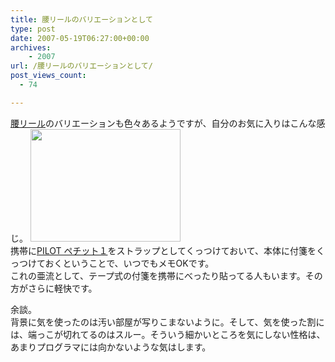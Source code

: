 ```yaml
---
title: 腰リールのバリエーションとして
type: post
date: 2007-05-19T06:27:00+00:00
archives:
    - 2007
url: /腰リールのバリエーションとして/
post_views_count:
  - 74

---
```

[腰リール][1]のバリエーションも色々あるようですが、自分のお気に入りはこんな感じ。 <a href="https://i2.wp.com/jqinglong.html.xdomain.jp/bimg/e375888b7378_D93F/telmemo%5B1%5D.jpg" atomicselection="true"><img style="border-right: 0px; border-top: 0px; border-left: 0px; border-bottom: 0px" height="180" src="https://i1.wp.com/jqinglong.html.xdomain.jp/bimg/e375888b7378_D93F/telmemo.jpg?resize=240%2C180" width="240" border="0" data-recalc-dims="1" /></a>  
携帯に[PILOT ペチット１][2]をストラップとしてくっつけておいて、本体に付箋をくっつけておくということで、いつでもメモOKです。  
これの亜流として、テープ式の付箋を携帯にべったり貼ってる人もいます。その方がさらに軽快です。

余談。  
背景に気を使ったのは汚い部屋が写りこまないように。そして、気を使った割には、端っこが切れてるのはスルー。そういう細かいところを気にしない性格は、あまりプログラマには向かないような気はします。

 [1]: http://d.hatena.ne.jp/keyword/%b9%f8%a5%ea%a1%bc%a5%eb?kid=150859
 [2]: http://www.pilot.co.jp/products/pen/sign_marker/sign_pen/petit1/index.html